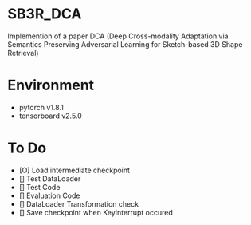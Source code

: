 # SB3R_DCA
Implemention of a paper DCA (Deep Cross-modality Adaptation via Semantics Preserving Adversarial Learning for Sketch-based 3D Shape Retrieval)

# Environment
- pytorch v1.8.1
- tensorboard v2.5.0

# To Do
- [O] Load intermediate checkpoint
- [] Test DataLoader
- [] Test Code
- [] Evaluation Code
- [] DataLoader Transformation check
- [] Save checkpoint when KeyInterrupt occured

